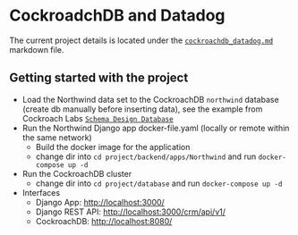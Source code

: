 # CockroadchDB and Datadog

The current project details is located under the [`cockroachdb_datadog.md`](cockroachdb_datadog.md) markdown file.

## Getting started with the project

* Load the Northwind data set to the CockroachDB `northwind` database (create db manually before inserting data), see the example from Cockroach Labs [`Schema Design Database`](https://www.cockroachlabs.com/docs/stable/schema-design-database.html#example)
* Run the Northwind Django app docker-file.yaml (locally or remote within the same network)
  * Build the docker image for the application
  * change dir into `cd project/backend/apps/Northwind` and run `docker-compose up -d`
* Run the CockroachDB cluster
  * change dir into `cd project/database` and run `docker-compose up -d`
* Interfaces
  * Django App: [http://localhost:3000/](http://localhost:3000/)
  * Django REST API: [http://localhost:3000/crm/api/v1/](http://localhost:3000/crm/api/v1/)
  * CockroachDB: [http://localhost:8080/](http://localhost:8080/)